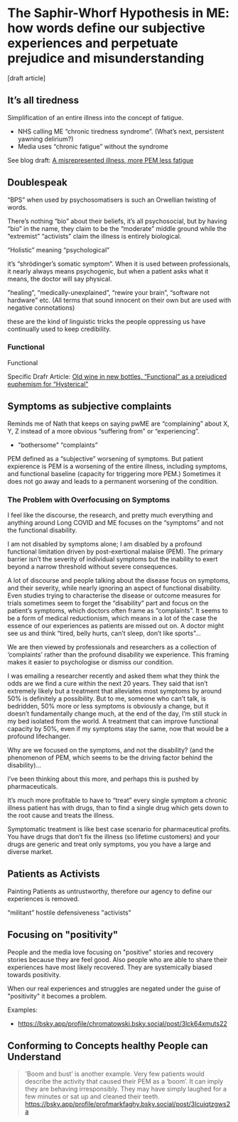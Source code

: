 # The Saphir-Whorf Hypothesis in ME: how words define our subjective experiences and perpetuate prejudice and misunderstanding
[draft article] 

## It’s all tiredness
Simplification of an entire illness into the concept of fatigue.
* NHS calling ME “chronic tiredness syndrome”. (What’s next, persistent yawning delirium?)
* Media uses “chronic fatigue” without the syndrome

See blog draft: [A misrepresented illness, more PEM less fatigue](https://me-cfs.github.io/drafts/misrepresented-fatigue-pem.html)

## Doublespeak
“BPS” when used by psychosomatisers is such an Orwellian twisting of words.

There’s nothing “bio” about their beliefs, it’s all psychosocial, but by having “bio” in the name, they claim to be the “moderate” middle ground while the “extremist” “activists” claim the illness is entirely biological.

“Holistic” meaning “psychological”

it’s “shrödinger’s somatic symptom”. When it is used between professionals, it nearly always means psychogenic, but when a patient asks what it means, the doctor will say physical.

"healing”, “medically-unexplained”, “rewire your brain”, “software not hardware” etc. (All terms that sound innocent on their own but are used with negative connotations)

these are the kind of linguistic tricks the people oppressing us have continually used to keep credibility.

### Functional
Functional

Specific Drafr Article: [Old wine in new bottles, “Functional” as a prejudiced euphemism for “Hysterical” ](https://me-cfs.github.io/drafts/bottle-functional-hysterical.html)

## Symptoms as subjective complaints
Reminds me of Nath that keeps on saying pwME are “complaining” about X, Y, Z instead of a more obvious “suffering from” or “experiencing”.

* "bothersome” “complaints”

PEM defined as a “subjective” worsening of symptoms. 
But patient expierence is PEM is a worsening of the entire illness, including symptoms, and functional baseline (capacity for triggering more PEM.) Sometimes it does not go away and leads to a permanent worsening of the condition.

### The Problem with Overfocusing on Symptoms
I feel like the discourse, the research, and pretty much everything and anything around Long COVID and ME focuses on the “symptoms” and not the functional disability.

I am not disabled by symptoms alone; I am disabled by a profound functional limitation driven by post-exertional malaise (PEM). The primary barrier isn’t the severity of individual symptoms but the inability to exert beyond a narrow threshold without severe consequences.

A lot of discourse and people talking about the disease focus on symptoms, and their severity, while nearly ignoring an aspect of functional disability. Even studies trying to characterise the disease or outcome measures for trials sometimes seem to forget the “disability” part and focus on the patient’s symptoms, which doctors often frame as “complaints”. It seems to be a form of medical reductionism, which means in a lot of the case the essence of our experiences as patients are missed out on. A doctor might see us and think “tired, belly hurts, can’t sleep, don’t like sports”…

We are then viewed by professionals and researchers as a collection of ‘complaints’ rather than the profound disability we experience. This framing makes it easier to psychologise or dismiss our condition.

I was emailing a researcher recently and asked them what they think the odds are we find a cure within the next 20 years. They said that isn’t extremely likely but a treatment that alleviates most symptoms by around 50% is definitely a possibility. But to me, someone who can’t talk, is bedridden, 50% more or less symptoms is obviously a change, but it doesn’t fundamentally change much, at the end of the day, I’m still stuck in my bed isolated from the world. A treatment that can improve functional capacity by 50%, even if my symptoms stay the same, now that would be a profound lifechanger.

Why are we focused on the symptoms, and not the disability? (and the phenomenon of PEM, which seems to be the driving factor behind the disability)…

I’ve been thinking about this more, and perhaps this is pushed by pharmaceuticals.

It’s much more profitable to have to “treat” every single symptom a chronic illness patient has with drugs, than to find a single drug which gets down to the root cause and treats the illness.

Symptomatic treatment is like best case scenario for pharmaceutical profits. You have drugs that don’t fix the illness (so lifetime customers) and your drugs are generic and treat only symptoms, you you have a large and diverse market.

## Patients as Activists
Painting Patients as untrustworthy, therefore our agency to define our experiences is removed.

“militant” hostile defensiveness "activists"

## Focusing on "positivity"
People and the media love focusing on "positive" stories and recovery stories because they are feel good.
Also people who are able to share their experiences have most likely recovered.
They are systemically biased towards positivity.

When our real experiences and struggles are negated under the guise of "positivity" it becomes a problem.

Examples:
* https://bsky.app/profile/chromatowski.bsky.social/post/3lck64xmuts22

## Conforming to Concepts healthy People can Understand

> 'Boom and bust’ is another example. Very few patients would describe the activity that caused their PEM as a ‘boom’. It can imply they are behaving irresponsibly. They may have simply laughed for a few minutes or sat up and cleaned their teeth.
https://bsky.app/profile/profmarkfaghy.bsky.social/post/3lcuiqtzgws2a







